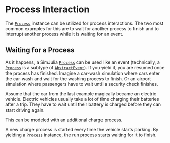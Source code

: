 # Process Interaction

The [`Process`](@ref) instance can be utilized for process interactions. The two most common examples for this are to wait for another process to finish and to interrupt another process while it is waiting for an event.

## Waiting for a Process

As it happens, a SimJulia [`Process`](@ref) can be used like an event (technically, a [`Process`](@ref) is a subtype of [`AbstractEvent`](@ref)). If you yield it, you are resumed once the process has finished. Imagine a car-wash simulation where cars enter the car-wash and wait for the washing process to finish. Or an airport simulation where passengers have to wait until a security check finishes.

Assume that the car from the last example magically became an electric vehicle. Electric vehicles usually take a lot of time charging their batteries after a trip. They have to wait until their battery is charged before they can start driving again.

This can be modeled with an additional charge process.

A new charge process is started every time the vehicle starts parking. By yielding a [`Process`](@ref) instance, the run process starts waiting for it to finish.

